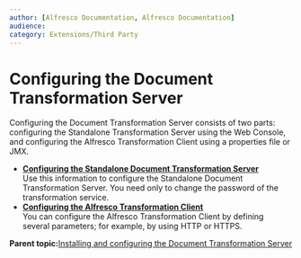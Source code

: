 ```yaml
---
author: [Alfresco Documentation, Alfresco Documentation]
audience: 
category: Extensions/Third Party
---
```


# Configuring the Document Transformation Server

Configuring the Document Transformation Server consists of two parts: configuring the Standalone Transformation Server using the Web Console, and configuring the Alfresco Transformation Client using a properties file or JMX.

-   **[Configuring the Standalone Document Transformation Server](../tasks/transerv-standalone-config.md)**  
Use this information to configure the Standalone Document Transformation Server. You need only to change the password of the transformation service.
-   **[Configuring the Alfresco Transformation Client](../tasks/transerv-trans-client-config.md)**  
You can configure the Alfresco Transformation Client by defining several parameters; for example, by using HTTP or HTTPS.

**Parent topic:**[Installing and configuring the Document Transformation Server](../concepts/transerv-intro.md)

